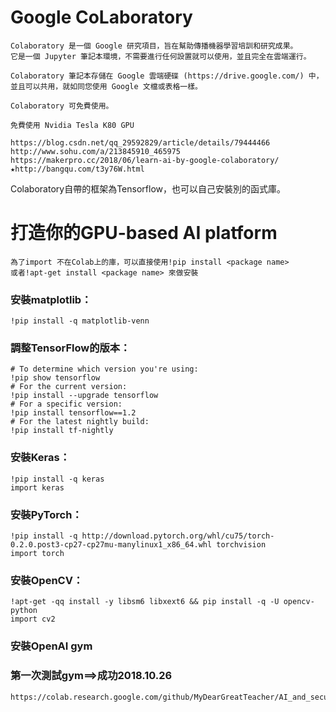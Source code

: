 # Google CoLaboratory
```
Colaboratory 是一個 Google 研究項目，旨在幫助傳播機器學習培訓和研究成果。
它是一個 Jupyter 筆記本環境，不需要進行任何設置就可以使用，並且完全在雲端運行。

Colaboratory 筆記本存儲在 Google 雲端硬碟 (https://drive.google.com/) 中，並且可以共用，就如同您使用 Google 文檔或表格一樣。

Colaboratory 可免費使用。

免費使用 Nvidia Tesla K80 GPU
```

```
https://blog.csdn.net/qq_29592829/article/details/79444466
http://www.sohu.com/a/213845910_465975
https://makerpro.cc/2018/06/learn-ai-by-google-colaboratory/
★http://bangqu.com/t3y76W.html

```

Colaboratory自帶的框架為Tensorflow，也可以自己安裝別的函式庫。

# 打造你的GPU-based AI platform

```
為了import 不在Colab上的庫，可以直接使用!pip install <package name> 
或者!apt-get install <package name> 來做安裝
```

### 安裝matplotlib：
```
!pip install -q matplotlib-venn
```
### 調整TensorFlow的版本：
```
# To determine which version you're using:
!pip show tensorflow
# For the current version: 
!pip install --upgrade tensorflow
# For a specific version:
!pip install tensorflow==1.2
# For the latest nightly build:
!pip install tf-nightly
```
### 安裝Keras：
```
!pip install -q keras
import keras
```

### 安裝PyTorch：
```
!pip install -q http://download.pytorch.org/whl/cu75/torch-0.2.0.post3-cp27-cp27mu-manylinux1_x86_64.whl torchvision
import torch
```

### 安裝OpenCV：
```
!apt-get -qq install -y libsm6 libxext6 && pip install -q -U opencv-python
import cv2
```
### 安裝OpenAI gym

### 第一次測試gym==>成功2018.10.26
```
https://colab.research.google.com/github/MyDearGreatTeacher/AI_and_security/blob/master/gym_into.ipynb#scrollTo=F2TFUMJ_UyJc
```

